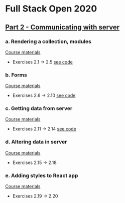 # Full Stack Open 2020

## [Part 2 - Communicating with server](https://fullstackopen.com/en/part2)

### a. Rendering a collection, modules

[Course materials](https://fullstackopen.com/en/part2/rendering_a_collection_modules)

- Exercises 2.1 -> 2.5 [see code](./a%20Rendering%20a%20collection)

### b. Forms

[Course materials](https://fullstackopen.com/en/part2/forms)

- Exercises 2.6 -> 2.10 [see code](./b%20Forms)

### c. Getting data from server

[Course materials](https://fullstackopen.com/en/part2/getting_data_from_server)

- Exercises 2.11 -> 2.14 [see code](./c%20Getting%20data%20rom%20server)

### d. Altering data in server

[Course materials](https://fullstackopen.com/en/part2/altering_data_in_server)

- Exercises 2.15 -> 2.18

### e. Adding styles to React app

[Course materials](https://fullstackopen.com/en/part2/adding_styles_to_react_app)

- Exercises 2.19 -> 2.20
